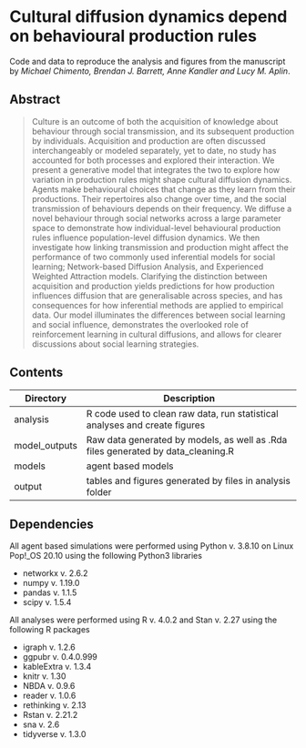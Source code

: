 # Cultural diffusion dynamics depend on behavioural production rules

Code and data to reproduce the analysis and figures from the manuscript by *Michael Chimento, Brendan J. Barrett, Anne Kandler and Lucy M. Aplin*.

## Abstract
> Culture is an outcome of both the acquisition of knowledge about behaviour through social transmission, and its subsequent production by individuals. Acquisition and production are often discussed interchangeably or modeled separately, yet to date, no study has accounted for both processes and explored their interaction. We present a generative model that integrates the two to explore how variation in production rules might shape cultural diffusion dynamics. Agents make behavioural choices that change as they learn from their productions. Their repertoires also change over time, and the social transmission of behaviours depends on their frequency. We diffuse a novel behaviour through social networks across a large parameter space to demonstrate how individual-level behavioural production rules influence population-level diffusion dynamics. We then investigate how linking transmission and production might affect the performance of two commonly used inferential models for social learning; Network-based Diffusion Analysis, and Experienced Weighted Attraction models. Clarifying the distinction between acquisition and production yields predictions for how production influences diffusion that are generalisable across species, and has consequences for how inferential methods are applied to empirical data. Our model illuminates the differences between social learning and social influence, demonstrates the overlooked role of reinforcement learning in cultural diffusions, and allows for clearer discussions about social learning strategies.


## Contents
Directory  | Description
------------- | -------------
analysis | R code used to clean raw data, run statistical analyses and create figures
model_outputs | Raw data generated by models, as well as .Rda files generated by data_cleaning.R
models | agent based models
output | tables and figures generated by files in analysis folder

## Dependencies
All agent based simulations were performed using Python v. 3.8.10 on Linux Pop!\_OS 20.10 using the following Python3 libraries
- networkx v. 2.6.2
- numpy v. 1.19.0
- pandas v. 1.1.5
- scipy v. 1.5.4

All analyses were performed using R v. 4.0.2 and Stan v. 2.27 using the following R packages
- igraph v. 1.2.6
- ggpubr v. 0.4.0.999
- kableExtra v. 1.3.4
- knitr v. 1.30
- NBDA v. 0.9.6
- reader v. 1.0.6
- rethinking v. 2.13
- Rstan v. 2.21.2
- sna v. 2.6
- tidyverse v. 1.3.0
